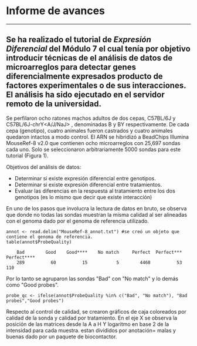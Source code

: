 # Informe de avances
---------------------------------------------
Se ha realizado el tutorial de *Expresión Diferencial* del Módulo 7 el cual tenía por objetivo introducir técnicas de el análisis de datos de microarreglos para detectar genes diferencialmente expresados producto de factores experimentales o de sus interacciones. El análisis ha sido ejecutado en el servidor remoto de la universidad. 
----------------------------------------------
Se perfilaron ocho ratones machos adultos de dos cepas, C57BL/6J y C57BL/6J-chrY<A/J/NaJ> , denominadas B y BY respectivamente. De cada cepa (genotipo), cuatro animales fueron castrados y cuatro animales quedaron intactos a modo control. El ARN se hibridizó a BeadChips Illumina MouseRef-8 v2.0 que contienen ocho microarreglos con 25,697 sondas cada uno. Solo se seleccionaron arbitrariamente 5000 sondas para este tutorial (Figura 1).

Objetivos del análisis de datos:

- Determinar si existe expresión diferencial entre genotipos.
- Determinar si existe expresión diferencial entre tratamientos.
- Evaluar las diferencias en la respuesta al tratamiento entre los dos genotipos (es lo mismo que decir que existe interacción)

En uno de los pasos que involucra la lectura de datos en bruto, se observa que donde no todas las sondas muestran la misma calidad al ser alineadas con el genoma dado por el genoma de referencia utilizado.

```
annot <- read.delim("MouseRef-8_annot.txt") #se creó un objeto que contiene el genoma de referencia.
table(annot$ProbeQuality)
```

        Bad        Good    Good****    No match     Perfect  Perfect*** Perfect**** 
        289          60          15           5        4468          53         110 

Por lo tanto se agruparon las sondas "Bad" con "No match" y lo demás como "Good probes".

```probe_qc <- ifelse(annot$ProbeQuality %in% c("Bad", "No match"), "Bad probes","Good probes")```

Respecto al control de calidad, se crearon gráficos de caja coloreados por calidad de la sonda y calidad por tratamiento. En el eje X se observa la posición de las matrices desde la A a H
Y logaritmo en base 2 de la intensidad para cada muestra. estan divididos por anotación= malas y buenas dado por un paquete de biocontactor. 
